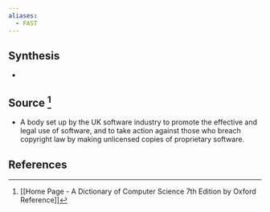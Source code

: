 ```yaml
---
aliases:
  - FAST
---
```

## Synthesis
- 
## Source [^1]
- A body set up by the UK software industry to promote the effective and legal use of software, and to take action against those who breach copyright law by making unlicensed copies of proprietary software.
## References

[^1]: [[Home Page - A Dictionary of Computer Science 7th Edition by Oxford Reference]]